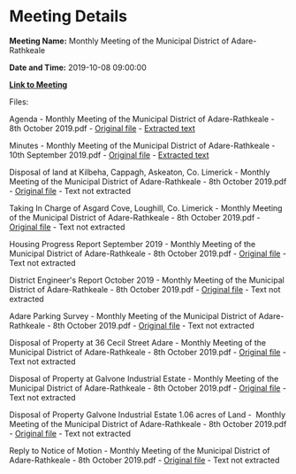 # Meeting Details

**Meeting Name:** Monthly Meeting of the Municipal District of Adare-Rathkeale

**Date and Time:** 2019-10-08 09:00:00

**[Link to Meeting](https://www.limerick.ie/council/whats-on/monthly-meeting-municipal-district-adare-rathkeale-50)**

Files: 

Agenda - Monthly Meeting of the Municipal District of Adare-Rathkeale - 8th October 2019.pdf - [Original file](https://www.limerick.ie/sites/default/files/media/documents/2019-10/Agenda%208th%20October%202019.pdf) - [Extracted text](./Agenda%20-%C2%A0Monthly%20Meeting%20of%20the%20Municipal%20District%20of%20Adare-Rathkeale%20-%208th%20October%202019.md)

Minutes - Monthly Meeting of the Municipal District of Adare-Rathkeale - 10th September 2019.pdf - [Original file](https://www.limerick.ie/sites/default/files/media/documents/2019-10/01%20Minutes%20of%20Monthly%20Meeting%2010th%20September%2C%202019.pdf) - [Extracted text](./Minutes%20-%C2%A0Monthly%20Meeting%20of%20the%20Municipal%20District%20of%20Adare-Rathkeale%20-%2010th%20September%202019.md)

Disposal of land at Kilbeha, Cappagh, Askeaton, Co. Limerick - Monthly Meeting of the Municipal District of Adare-Rathkeale - 8th October 2019.pdf - [Original file](https://www.limerick.ie/sites/default/files/media/documents/2019-10/02%20Disposal%20of%20land%20at%20Kilbeha%2C%20Cappagh%2C%20Askeaton%2C%20Co.%20Limerick.pdf) - Text not extracted

Taking In Charge of Asgard Cove, Loughill, Co. Limerick - Monthly Meeting of the Municipal District of Adare-Rathkeale - 8th October 2019.pdf - [Original file](https://www.limerick.ie/sites/default/files/media/documents/2019-10/03%20Taking%20In%20Charge%20of%20Asgard%20Cove%2C%20Loughill%2C%20Co.%20Limerick%20%20.pdf) - Text not extracted

Housing Progress Report September 2019 - Monthly Meeting of the Municipal District of Adare-Rathkeale - 8th October 2019.pdf - [Original file](https://www.limerick.ie/sites/default/files/media/documents/2019-10/04%20%28b%29%20Housing%20Progress%20Report%2C%20September%202019.pdf) - Text not extracted

District Engineer's Report October 2019 - Monthly Meeting of the Municipal District of Adare-Rathkeale - 8th October 2019.pdf - [Original file](https://www.limerick.ie/sites/default/files/media/documents/2019-10/District%20Engineers%20Report%20October%202019%20v2.pdf) - Text not extracted

Adare Parking Survey - Monthly Meeting of the Municipal District of Adare-Rathkeale - 8th October 2019.pdf - [Original file](https://www.limerick.ie/sites/default/files/media/documents/2019-10/06%20%28b%29%20Adare%20Parking%20Survey.pdf) - Text not extracted

Disposal of Property at 36 Cecil Street Adare - Monthly Meeting of the Municipal District of Adare-Rathkeale - 8th October 2019.pdf - [Original file](https://www.limerick.ie/sites/default/files/media/documents/2019-10/36%20Cecil%20Street%20Adare%20Rathkeale.pdf) - Text not extracted

Disposal of Property at Galvone Industrial Estate - Monthly Meeting of the Municipal District of Adare-Rathkeale - 8th October 2019.pdf - [Original file](https://www.limerick.ie/sites/default/files/media/documents/2019-10/Galvone%20Adare-Rathkeale.pdf) - Text not extracted

Disposal of Property Galvone Industrial Estate 1.06 acres of Land -  Monthly Meeting of the Municipal District of Adare-Rathkeale - 8th October 2019.pdf - [Original file](https://www.limerick.ie/sites/default/files/media/documents/2019-10/Galvone%20adj%20to%20Advanced%20Heating%20Adare-Rathkeale.pdf) - Text not extracted

Reply to Notice of Motion - Monthly Meeting of the Municipal District of Adare-Rathkeale - 8th October 2019.pdf - [Original file](https://www.limerick.ie/sites/default/files/media/documents/2019-10/Reply%20to%20Notice%20of%20Motion%20October%202019.pdf) - Text not extracted

